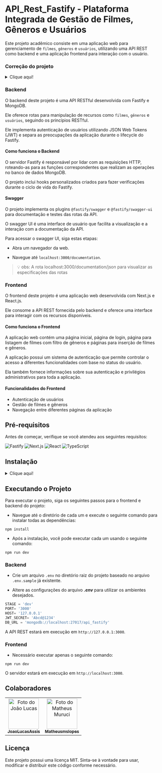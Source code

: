 # API_Rest_Fastify - Plataforma Integrada de Gestão de Filmes, Gêneros e Usuários

Este projeto acadêmico consiste em uma aplicação web para gerenciamento de `filmes`, `gêneros` e `usuários`, utilizando uma API REST como backend e uma aplicação frontend para interação com o usuário.

### Correção do projeto
<details>
<summary>Clique aqui!</summary>
<p>

Foram lançadas releases à medida do desenvolvimento do projeto. O projeto teve continuação após o prazo de entrega estipulado pelo professor, visando alçancar a excelência. 

Para fins de correção do projeto acadêmico, utilizar a release 1.1.1. Siga os passos abaixo para visualizar a release 1.1.1:

* Faça a instalação do projeto seguindo a seção de `Instalação`

* Traga todas as tags do repositório remoto com o seguinte comando:

```git
git fetch --tags
```

> :bulb: obs: Use 'git tag' para listar todas as tags disponíveis no seu repositório local

* Visualize a release 1.1.1 com o seguinte comando:

```git
git checkout 1.1.1
```

Assim, o projeto estará na release lançada antes do prazo de entrega.
</p>
</details>

### Backend

O backend deste projeto é uma API RESTful desenvolvida com Fastify e MongoDB. 

Ele oferece rotas para manipulação de recursos como `filmes`, `gêneros` e `usuários`, seguindo os princípios RESTful.

Ele implementa autenticação de usuários utilizando JSON Web Tokens (JWT) e separa as preocupações da aplicação durante o lifecycle do Fastify.

#### Como funciona o Backend

O servidor Fastify é responsável por lidar com as requisições HTTP, roteando-as para as funções correspondentes que realizam as operações no banco de dados MongoDB. 

O projeto inclui hooks personalizados criados para fazer verificações durante o ciclo de vida do Fastify.

#### Swagger

O projeto implementa os plugins `@fastify/swagger` e `@fastify/swagger-ui` para documentação e testes das rotas da API.

O swagger UI é uma interface de usuário que facilita a visualização e a interação com a documentação da API.

Para acessar o swagger UI, siga estas etapas:

* Abra um navegador da web.

* Navegue até `localhost:3000/documentation`.

> :bulb: obs: A rota localhost:3000/documentation/json para visualizar as especificações das rotas

### Frontend

O frontend deste projeto é uma aplicação web desenvolvida com Next.js e React.js.

Ele consome a API REST fornecida pelo backend e oferece uma interface para interagir com os recursos disponíveis.

#### Como funciona o Frontend

A aplicação web contém uma página inicial, página de login, página para listagem de filmes com filtro de gêneros e páginas para inserção de filmes e gêneros. 

A aplicação possui um sistema de autenticação que permite controlar o acesso a diferentes funcionalidades com base no status do usuário.

Ela também fornece informações sobre sua autenticação e privilégios administrativos para toda a aplicação.

#### Funcionalidades do Frontend

* Autenticação de usuários
* Gestão de filmes e gêneros
* Navegação entre diferentes páginas da aplicação

## Pré-requisitos

Antes de começar, verifique se você atendeu aos seguintes requisitos:

![Fastify](https://img.shields.io/badge/Fastify-202020?style=for-the-badge&logo=fastify&logoColor=white)
![Next.js](https://img.shields.io/badge/Next.js-000000?style=for-the-badge&logo=next.js&logoColor=white)
![React](https://img.shields.io/badge/React-61DAFB?style=for-the-badge&logo=react&logoColor=white)
![TypeScript](https://img.shields.io/badge/TypeScript-3178C6?style=for-the-badge&logo=typescript&logoColor=white)

## Instalação
<details>
<summary>Clique aqui!</summary>
<p>

### Pré-requisitos para instalação!

![Git](https://img.shields.io/badge/Git-E34F26?style=for-the-badge&logo=git&logoColor=white)
![Node.js](https://img.shields.io/badge/Node.js-43853D?style=for-the-badge&logo=node.js&logoColor=white)
--------------------------------------------------------------------------------------------

Para começar, clone o repositório do projeto em seu ambiente local. Siga a etapa abaixo:

* Abra o terminal na pasta onde deseja clonar o repositório.

* Clone o repositório para o seu ambiente local usando o seguinte comando:

```git
git clone https://github.com/Matheusmslopes/APIRest-Fastify_FrontEnd.git
```

</p>
</details>

## Executando o Projeto

Para executar o projeto, siga os seguintes passos para o frontend e backend do projeto:

* Navegue até o diretório de cada um e execute o seguinte comando para instalar todas as dependências:

```git
npm install
```

* Após a instalação, você pode executar cada um usando o seguinte comando:

```node
npm run dev
```

### Backend

* Crie um arquivo `.env` no diretório raiz do projeto baseado no arquivo `.env.sample` já existente.
  
* Altere as configurações do arquivo ***.env*** para utilizar os ambientes desejados.

```javascript
STAGE = 'dev'
PORT= '3000'
HOST= '127.0.0.1'
JWT_SECRET= 'Abcd@1234'
DB_URL = 'mongodb://localhost:27017/api_fastify'
```

A API REST estará em execução em `http://127.0.0.1:3000`.

### Frontend

* Necessário executar apenas o seguinte comando:

```node
npm run dev
```

O servidor estará em execução em `http://localhost:3000`.

## Colaboradores

<table>
  <tr>
  <!-- João Lucas -->
    <td align="center">
      <a href="https://github.com/JoaoLucasAssis">
        <img src="https://encrypted-tbn0.gstatic.com/images?q=tbn:ANd9GcQwxCRWlkfeigdbif83ap111RPNlGARl02wOF5OvW9zUA&s" width="100px;" height="100px;" alt="Foto do João Lucas"/><br>
        <sub>
          <b>JoaoLucasAssis</b>
        </sub>
      </a>
    </td>
    </td>
    <!-- Matheus Muruci -->
    <td align="center">
      <a href="https://github.com/Matheusmslopes">
        <img src="https://avatars.githubusercontent.com/u/100313664?v=4" width="100px;" height="100px;" alt="Foto do Matheus Muruci"/><br>
        <sub>
          <b>Matheusmslopes</b>
        </sub>
      </a>
    </td>
    </td>
  </tr>
</table>

## Licença

Este projeto possui uma licença MIT. Sinta-se à vontade para usar, modificar e distribuir este código conforme necessário.
